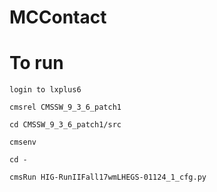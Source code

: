 # MCContact

# To run
```
login to lxplus6

cmsrel CMSSW_9_3_6_patch1

cd CMSSW_9_3_6_patch1/src

cmsenv

cd -

cmsRun HIG-RunIIFall17wmLHEGS-01124_1_cfg.py